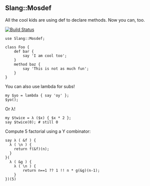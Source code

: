 ## Slang::Mosdef

All the cool kids are using def to declare methods.  Now you can, too.

[![Build Status](https://travis-ci.org/bduggan/mosdef.svg?branch=master)](https://travis-ci.org/bduggan/mosdef)

```perl6
use Slang::Mosdef;

class Foo {
    def bar {
        say 'I am cool too';
    }
    method baz {
        say 'This is not as much fun';
    }
}
```

You can also use lambda for subs!

```perl6
my $yo = lambda { say 'oy' };
$yo();
```

Or λ!

```perl6
my $twice = λ ($x) { $x * 2 };
say $twice(0); # still 0
```

Compute 5 factorial using a Y combinator:
```perl6
say λ ( &f ) {
  λ ( \n ) {
    return f(&f)(n);
  }
}(
  λ ( &g ) {
    λ ( \n ) {
        return n==1 ?? 1 !! n * g(&g)(n-1);
    }
})(5)
```
